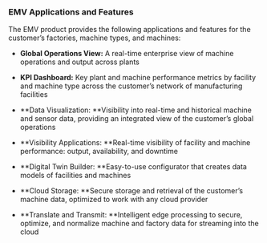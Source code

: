 ### EMV Applications and Features

The EMV product provides the following applications and features for the customer’s factories, machine types, and machines:

* **Global Operations View:** A real-time enterprise view of machine operations and output across plants

* **KPI Dashboard:** Key plant and machine performance metrics by facility and machine type across the customer’s network of manufacturing facilities

* **Data Visualization: **Visibility into real-time and historical machine and sensor data, providing an integrated view of the customer’s global operations

* **Visibility Applications: **Real-time visibility of facility and machine performance: output, availability, and downtime

* **Digital Twin Builder: **Easy-to-use configurator that creates data models of facilities and machines

* **Cloud Storage: **Secure storage and retrieval of the customer’s machine data, optimized to work with any cloud provider

* **Translate and Transmit: **Intelligent edge processing to secure, optimize, and normalize machine and factory data for streaming into the cloud




